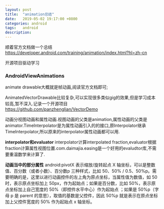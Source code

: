 ```yaml
---
layout: post
title:  "animation总结"
date:   2019-05-02 19:17:00 +0800
categories: android
tags:   android
description:
---
```


顺着官方文档做一个总结 https://developer.android.com/training/animation/index.html?hl=zh-cn

开源项目驱动学习

### AndroidViewAnimations

animate drawable大概就是帧动画,阅读官方文档即可;

AnimatedVectorDrawable比较复杂,可以实现很多类似gig的效果,但是学习成本较高,暂不深入.记录一个开源项目 https://github.com/panzhenglian/VectorDemo

动画分视图动画和属性动画.视图动画的父类是animation,属性动画的父类是animator.TimeInterpolator是为属性动画引入的的接口,原Interpolator继承TimeInterpolator,所以原来的interpolator属性动画都可以用.

**interpolator和evaluator**
interpolator计算interpolated fraction,evaluator根据fraction计算属性视图位置.com.daimajia.easing是一个好用的evaludtor库,不需要重温数学来计算了.

**动画当中的部分属性**
android:pivotX 表示缩放/旋转起点 X 轴坐标，可以是整数值、百分数（或者小数）、百分数p 三种样式，比如 50、50% / 0.5、50%p。需要明确的是，这里以进行动画控件的左上角为原点坐标，当属性值为数值，如 50 时，表示原点坐标加上 50px，作为起始点；如果是百分数，比如 50%，表示原点坐标加上自己宽度的 50%（即控件水平中心）作为起始点 ；如果是 50%p（字母 p 是 parent 的意思），取值的基数是父控件，因此 50%p 就是表示在原点坐标加上父控件宽度的 50% 作为起始点 x 轴坐标。
